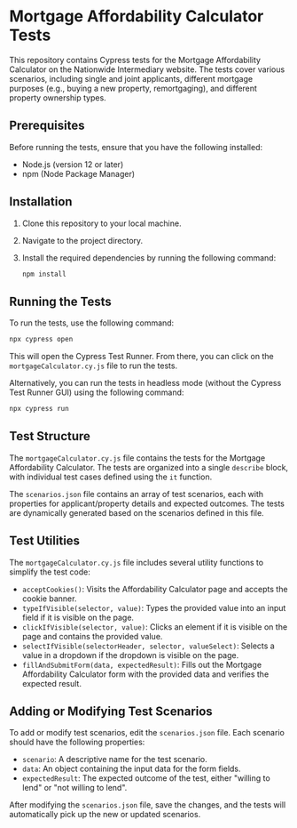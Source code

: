 # Mortgage Affordability Calculator Tests

This repository contains Cypress tests for the Mortgage Affordability Calculator on the Nationwide Intermediary website. The tests cover various scenarios, including single and joint applicants, different mortgage purposes (e.g., buying a new property, remortgaging), and different property ownership types.

## Prerequisites

Before running the tests, ensure that you have the following installed:

- Node.js (version 12 or later)
- npm (Node Package Manager)

## Installation

1. Clone this repository to your local machine.
2. Navigate to the project directory.
3. Install the required dependencies by running the following command:

   ```sh
   npm install
   ```

## Running the Tests

To run the tests, use the following command:

```sh
npx cypress open
```

This will open the Cypress Test Runner. From there, you can click on the `mortgageCalculator.cy.js` file to run the tests.

Alternatively, you can run the tests in headless mode (without the Cypress Test Runner GUI) using the following command:

```sh
npx cypress run
```

## Test Structure

The `mortgageCalculator.cy.js` file contains the tests for the Mortgage Affordability Calculator. The tests are organized into a single `describe` block, with individual test cases defined using the `it` function.

The `scenarios.json` file contains an array of test scenarios, each with properties for applicant/property details and expected outcomes. The tests are dynamically generated based on the scenarios defined in this file.

## Test Utilities

The `mortgageCalculator.cy.js` file includes several utility functions to simplify the test code:

- `acceptCookies()`: Visits the Affordability Calculator page and accepts the cookie banner.
- `typeIfVisible(selector, value)`: Types the provided value into an input field if it is visible on the page.
- `clickIfVisible(selector, value)`: Clicks an element if it is visible on the page and contains the provided value.
- `selectIfVisible(selectorHeader, selector, valueSelect)`: Selects a value in a dropdown if the dropdown is visible on the page.
- `fillAndSubmitForm(data, expectedResult)`: Fills out the Mortgage Affordability Calculator form with the provided data and verifies the expected result.

## Adding or Modifying Test Scenarios

To add or modify test scenarios, edit the `scenarios.json` file. Each scenario should have the following properties:

- `scenario`: A descriptive name for the test scenario.
- `data`: An object containing the input data for the form fields.
- `expectedResult`: The expected outcome of the test, either "willing to lend" or "not willing to lend".

After modifying the `scenarios.json` file, save the changes, and the tests will automatically pick up the new or updated scenarios.
